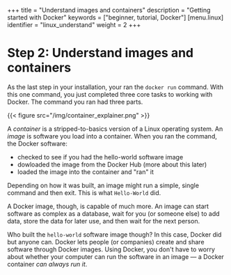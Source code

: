 +++
title = "Understand images and containers"
description = "Getting started with Docker"
keywords = ["beginner, tutorial, Docker"]
[menu.linux]
identifier = "linux_understand"
weight = 2
+++

#  Step 2: Understand images and containers

As the last step in your installation, your ran the `docker run` command. With this one command, you just completed three core tasks to working with Docker. The command you ran had three parts.

{{< figure src="/img/container_explainer.png" >}}

A *container* is a stripped-to-basics version of a Linux operating system. An *image* is software you load into a container. When you ran the command, the Docker software:

* checked to see if you had the hello-world software image
* dowloaded the image from the Docker Hub (more about this later)
* loaded the image into the container and "ran" it

Depending on how it was built, an image might run a simple, single command and then exit. This is what `Hello-World` did. 

A Docker image, though, is capable of much more. An image can start software as complex as a database, wait for you (or someone else) to add data, store the data for later use, and then wait for the next person.

Who built the `hello-world` software image though? In this case, Docker did but anyone can. Docker lets people (or companies) create and share software through Docker images. Using Docker, you don't have to worry about whether your computer can run the software in an image &mdash; a Docker container *can always run it*. 